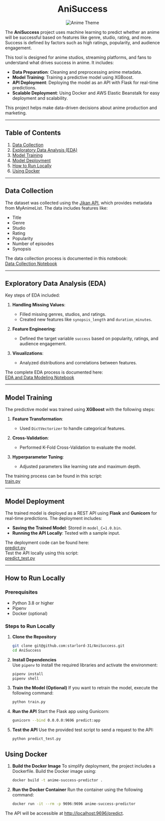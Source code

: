 <div align="center">
  <h1>AniSuccess</h1>
  <img src="https://images3.alphacoders.com/132/thumb-1920-1323165.png" alt="Anime Theme">
</div>

The **AniSuccess** project uses machine learning to predict whether an anime will be successful based on features like genre, studio, rating, and more. Success is defined by factors such as high ratings, popularity, and audience engagement.

This tool is designed for anime studios, streaming platforms, and fans to understand what drives success in anime. It includes:

- **Data Preparation**: Cleaning and preprocessing anime metadata.
- **Model Training**: Training a predictive model using XGBoost.
- **API Deployment**: Deploying the model as an API with Flask for real-time predictions.
- **Scalable Deployment**: Using Docker and AWS Elastic Beanstalk for easy deployment and scalability.

This project helps make data-driven decisions about anime production and marketing.

---

## Table of Contents

1. [Data Collection](#data-collection)
2. [Exploratory Data Analysis (EDA)](#exploratory-data-analysis-eda)
3. [Model Training](#model-training)
4. [Model Deployment](#model-deployment)
5. [How to Run Locally](#how-to-run-locally)
6. [Using Docker](#using-docker)

---

## Data Collection

The dataset was collected using the [Jikan API](https://jikan.moe/), which provides metadata from MyAnimeList. The data includes features like:

- Title
- Genre
- Studio
- Rating
- Popularity
- Number of episodes
- Synopsis

The data collection process is documented in this notebook:  
[Data Collection Notebook](https://github.com/starlord-31/AniSuccess/blob/main/Data%20Collection.ipynb)

---

## Exploratory Data Analysis (EDA)

Key steps of EDA included:

1. **Handling Missing Values**:
   - Filled missing genres, studios, and ratings.
   - Created new features like `synopsis_length` and `duration_minutes`.

2. **Feature Engineering**:
   - Defined the target variable `success` based on popularity, ratings, and audience engagement.

3. **Visualizations**:
   - Analyzed distributions and correlations between features.

The complete EDA process is documented here:  
[EDA and Data Modeling Notebook](https://github.com/starlord-31/AniSuccess/blob/main/EDA%20and%20Data%20Modeling.ipynb)

---

## Model Training

The predictive model was trained using **XGBoost** with the following steps:

1. **Feature Transformation**:
   - Used `DictVectorizer` to handle categorical features.
   
2. **Cross-Validation**:
   - Performed K-Fold Cross-Validation to evaluate the model.

3. **Hyperparameter Tuning**:
   - Adjusted parameters like learning rate and maximum depth.

The training process can be found in this script:  
[train.py](https://github.com/starlord-31/AniSuccess/blob/main/train.py)

---

## Model Deployment

The trained model is deployed as a REST API using **Flask** and **Gunicorn** for real-time predictions. The deployment includes:

- **Saving the Trained Model**: Stored in `model_C=1.0.bin`.
- **Running the API Locally**: Tested with a sample input.

The deployment code can be found here:  
[predict.py](https://github.com/starlord-31/AniSuccess/blob/main/predict.py)  
Test the API locally using this script:  
[predict_test.py](https://github.com/starlord-31/AniSuccess/blob/main/predict_test.py)

---

## How to Run Locally

### Prerequisites
- Python 3.8 or higher
- Pipenv
- Docker (optional)

### Steps to Run Locally

1. **Clone the Repository**
   ```bash
   git clone git@github.com:starlord-31/AniSuccess.git
   cd AniSuccess
   
2. **Install Dependencies**  
   Use `pipenv` to install the required libraries and activate the environment:
   ```bash
   pipenv install
   pipenv shell
   
3. **Train the Model (Optional)**
   If you want to retrain the model, execute the following command:
   ```bash
   python train.py
   
4. **Run the API**
   Start the Flask app using Gunicorn:
   ```bash
   gunicorn --bind 0.0.0.0:9696 predict:app

5. **Test the API**
   Use the provided test script to send a request to the API:
   ```bash
   python predict_test.py

## Using Docker

1. **Build the Docker Image**
   To simplify deployment, the project includes a Dockerfile. Build the Docker image using:
   ```bash
   docker build -t anime-success-predictor .

2. **Run the Docker Container**
   Run the container using the following command:
   ```bash
   docker run -it --rm -p 9696:9696 anime-success-predictor

The API will be accessible at [http://localhost:9696/predict](http://localhost:9696/predict).
